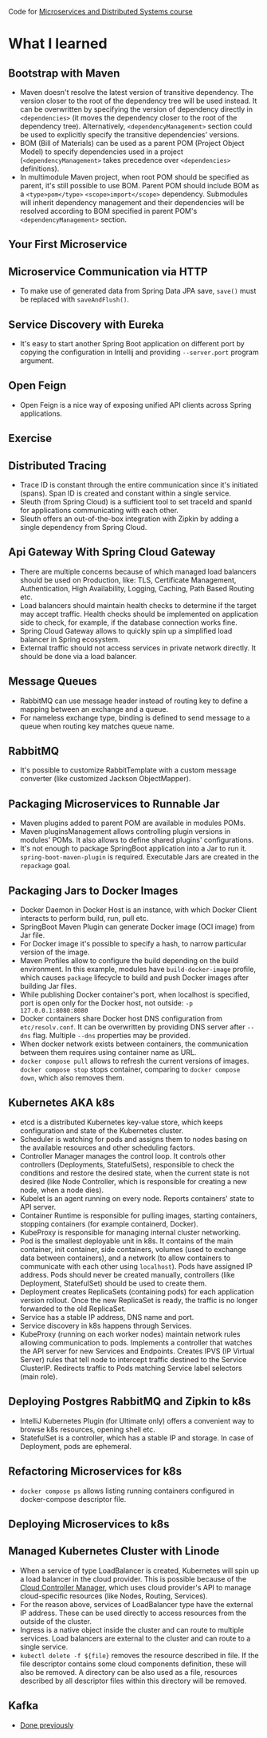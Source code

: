 Code for [Microservices and Distributed Systems course](https://app.amigoscode.com/p/microservices)

# What I learned

## Bootstrap with Maven

- Maven doesn't resolve the latest version of transitive dependency. The version closer to the root of the dependency
  tree will be used instead. It can be overwritten by specifying the version of dependency directly
  in `<dependencies>` (it moves the dependency closer to the root of the dependency tree).
  Alternatively, `<dependencyManagement>` section could be used to explicitly specify the transitive dependencies'
  versions.
- BOM (Bill of Materials) can be used as a parent POM (Project Object Model) to specify dependencies used in a
  project (`<dependencyManagement>` takes precedence over `<dependencies>` definitions).
- In multimodule Maven project, when root POM should be specified as parent, it's still possible
  to use BOM. Parent POM should include BOM as a `<type>pom</type>` `<scope>import</scope>` dependency. Submodules will
  inherit dependency management and their dependencies will be resolved according to BOM specified in parent
  POM's `<dependencyManagement>` section.

## Your First Microservice

## Microservice Communication via HTTP

- To make use of generated data from Spring Data JPA save, `save()` must be replaced with `saveAndFlush()`.

## Service Discovery with Eureka

- It's easy to start another Spring Boot application on different port by copying the configuration in Intellij and
  providing `--server.port` program argument.

## Open Feign

- Open Feign is a nice way of exposing unified API clients across Spring applications.

## Exercise

## Distributed Tracing

- Trace ID is constant through the entire communication since it's initiated (spans). Span ID is created and constant
  within a single service.
- Sleuth (from Spring Cloud) is a sufficient tool to set traceId and spanId for applications communicating with each
  other.
- Sleuth offers an out-of-the-box integration with Zipkin by adding a single dependency from Spring Cloud.

## Api Gateway With Spring Cloud Gateway

- There are multiple concerns because of which managed load balancers should be used on Production, like: TLS,
  Certificate Management, Authentication, High Availability, Logging, Caching, Path Based Routing etc.
- Load balancers should maintain health checks to determine if the target may accept traffic. Health checks should be
  implemented on application side to check, for example, if the database connection works fine.
- Spring Cloud Gateway allows to quickly spin up a simplified load balancer in Spring ecosystem.
- External traffic should not access services in private network directly. It should be done via a load balancer.

## Message Queues

- RabbitMQ can use message header instead of routing key to define a mapping between an exchange and a queue.
- For nameless exchange type, binding is defined to send message to a queue when routing key matches queue name.

## RabbitMQ

- It's possible to customize RabbitTemplate with a custom message converter (like customized Jackson ObjectMapper).

## Packaging Microservices to Runnable Jar

- Maven plugins added to parent POM are available in modules POMs.
- Maven pluginsManagement allows controlling plugin versions in modules' POMs. It also allows to define shared plugins'
  configurations.
- It's not enough to package SpringBoot application into a Jar to run it. `spring-boot-maven-plugin` is required.
  Executable Jars are created in the `repackage` goal.

## Packaging Jars to Docker Images

- Docker Daemon in Docker Host is an instance, with which Docker Client interacts to perform build, run, pull etc.
- SpringBoot Maven Plugin can generate Docker image (OCI image) from Jar file.
- For Docker image it's possible to specify a hash, to narrow particular version of the image.
- Maven Profiles allow to configure the build depending on the build environment. In this example, modules
  have `build-docker-image` profile, which causes `package` lifecycle to build and push Docker images after building Jar
  files.
- While publishing Docker container's port, when localhost is specified, port is open only for the Docker host, not
  outside: `-p 127.0.0.1:8080:8080`
- Docker containers share Docker host DNS configuration from `etc/resolv.conf`. It can be overwritten by providing DNS
  server after `--dns` flag. Multiple `--dns` properties may be provided.
- When docker network exists between containers, the communication between them requires using container name as URL.
- `docker compose pull` allows to refresh the current versions of images. `docker compose stop` stops container,
  comparing to `docker compose down`, which also removes them.

## Kubernetes AKA k8s

- etcd is a distributed Kubernetes key-value store, which keeps configuration and state of the Kubernetes cluster.
- Scheduler is watching for pods and assigns them to nodes basing on the available resources and other scheduling
  factors.
- Controller Manager manages the control loop. It controls other controllers (Deployments, StatefulSets), responsible to
  check the conditions and restore the desired state, when the current state is not desired (like Node
  Controller, which is responsible for creating a new node, when a node dies).
- Kubelet is an agent running on every node. Reports containers' state to API server.
- Container Runtime is responsible for pulling images, starting containers, stopping containers (for example
  containerd, Docker).
- KubeProxy is responsible for managing internal cluster networking.
- Pod is the smallest deployable unit in k8s. It contains of the main container, init container, side containers,
  volumes (used to exchange data between containers), and a network (to allow containers to communicate with each other
  using `localhost`). Pods have assigned IP address. Pods should never be created manually, controllers (like
  Deployment, StatefulSet) should be used to create them.
- Deployment creates ReplicaSets (containing pods) for each application version rollout. Once the new ReplicaSet is
  ready, the traffic is no longer forwarded to the old ReplicaSet.
- Service has a stable IP address, DNS name and port.
- Service discovery in k8s happens through Services.
- KubeProxy (running on each worker nodes) maintain network rules allowing communication to pods. Implements a
  controller that watches the API server for new Services and Endpoints. Creates IPVS (IP Virtual Server) rules that
  tell node to intercept traffic destined to the Service ClusterIP. Redirects traffic to Pods matching Service label
  selectors (main role).

## Deploying Postgres RabbitMQ and Zipkin to k8s

- IntelliJ Kubernetes Plugin (for Ultimate only) offers a convenient way to browse k8s resources, opening shell etc.
- StatefulSet is a controller, which has a stable IP and storage. In case of Deployment, pods are ephemeral.

## Refactoring Microservices for k8s

- `docker compose ps` allows listing running containers configured in docker-compose descriptor file.

## Deploying Microservices to k8s

## Managed Kubernetes Cluster with Linode

- When a service of type LoadBalancer is created, Kubernetes will spin up a load balancer in the cloud provider. This is
  possible because of
  the [Cloud Controller Manager](https://kubernetes.io/docs/concepts/architecture/cloud-controller/), which uses cloud
  provider's API to manage cloud-specific resources (like Nodes, Routing, Services).
- For the reason above, services of LoadBalancer type have the external IP address. These can be used directly to access
  resources from the outside of the cluster.
- Ingress is a native object inside the cluster and can route to multiple services. Load balancers are external to the
  cluster and can route to a single service.
- `kubectl delete -f ${file}` removes the resource described in file. If the file descriptor contains some cloud
  components definition, these will also be removed. A directory can be also used as a file, resources described by all
  descriptor files within this directory will be removed.

## Kafka

- [Done previously](https://github.com/marcinciapa/tutorials/pull/8)